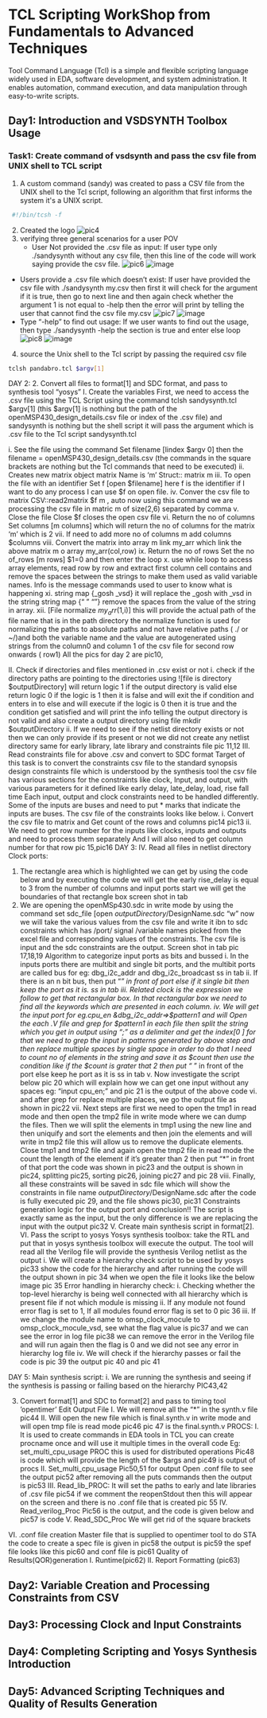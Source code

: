 # TCL Scripting WorkShop from Fundamentals to Advanced Techniques
Tool Command Language (Tcl) is a simple and flexible scripting language widely used in EDA, software development, and system administration. It enables automation, command execution, and data manipulation through easy-to-write scripts.
## Day1: Introduction and VSDSYNTH Toolbox Usage
### Task1: Create command of vsdsynth and pass the csv file from UNIX shell to TCL script
1. A custom command (sandy) was created to pass a CSV file from the UNIX shell to the Tcl script, following an algorithm that first informs the system it's a UNIX script.
``` bash 
 #!/bin/tcsh -f  
 ```
2. Created the logo
![pic4](https://github.com/user-attachments/assets/4dd7bf58-10c8-4bee-8090-062191ff3b47)
3. verifying three general scenarios for a user POV
   - User Not provided the .csv file as input:
If user type only ./sandysynth without any csv file, then this line of the code will work saying provide the csv file.
![pic6](https://github.com/user-attachments/assets/f0dc111d-ff44-4223-a62a-a5c53525666f)
![image](https://github.com/user-attachments/assets/afa54068-1669-4ac4-81e7-a65e131f94ae)
 - Users provide a .csv file which doesn’t exist:
If user have provided the csv file with ./sandysynth my.csv then first it will check for the argument if it is true, then go to next line and then again check whether the argument 1 is not equal to -help then the error will print by telling the user that cannot find the csv file my.csv
![pic7](https://github.com/user-attachments/assets/46f69159-7fd3-463c-b7d1-4dc90b4f644a)
![image](https://github.com/user-attachments/assets/b8bbeb68-8dd3-4f77-9d62-fded5642bdf1)
- Type “-help” to find out usage:
If we user wants to find out the usage, then type ./sandysynth -help the section is true and enter else loop
![pic8](https://github.com/user-attachments/assets/cd386120-755a-4434-9234-68f584e24524)
![image](https://github.com/user-attachments/assets/10d9f9da-9dd1-4d3e-be9a-4489e7e58c8d)
4. source the Unix shell to the Tcl script by passing the required csv file
  ``` bash 
 tclsh pandabro.tcl $argv[1]  
 ```

DAY 2:
2.	Convert all files to format[1] and SDC format, and pass to synthesis tool “yosys”
I.	Create the variables 
First, we need to access the .csv file using the TCL Script using the command tclsh sandysynth.tcl $argv[1]  (this $argv[1] is nothing but the path of the openMSP430_design_details.csv file or index of the .csv file) and sandysynth is nothing but the shell script it will pass the argument which is .csv file to the Tcl script sandysynth.tcl 

i.	See the file using the command
Set filename [lindex $argv 0] then the filename = openMSP430_design_details.csv (the commands in the square brackets are nothing but the Tcl commands that need to be executed)
ii.	Creates new matrix object matrix Name is ‘m’
Struct:: matrix m
iii.	To open the file with an identifier
Set f [open $filename] here f is the identifier if I want to do any process I can use $f on open file.
iv.	Conver the csv file to matrix
CSV::read2matrix $f m , auto now using this command we are processing the csv file in matric m of size(2,6) separated by comma 
v.	Close the file
Close $f closes the open csv file
vi.	Return the no of columns 
Set columns [m columns] which will return the no of columns for the matrix ‘m’ which is 2
vii.	If need to add more no of columns
m add columns $columns
viii.	Convert the matrix into  array
m link my_arr which link the above matrix m o array my_arr(col,row)
ix.	Return the no of rows
Set the no of_rows [m rows]
$1=0 and then enter the loop
x.	use while loop to access array elements, read row by row and extract first column cell contains and remove the spaces between the strings to make them used as valid variable names.
Info is the message commands used to user to know what is happening 
xi.	string map {_gosh _vsd} it will replace the _gosh with _vsd in the string string map {“ ” “”} remove the spaces from the value of the string in array.
xii.	[File normalize $my_arr(1,$i)] this will provide the actual path of the file name that is in the path directory the normalize function is used for normalizing the paths to absolute paths and not have relative paths ( ./ or ~/)and both the variable name and the value are autogenerated using strings from the column0 and column 1 of the csv file for second row onwards ( row1)
All the pics for day 2 are pic10,


II.	Check if directories and files mentioned in .csv exist or not 
i.	check if the directory paths are pointing to the directories using
![file is directory $outputDirectory] will return logic 1 if the output directory is valid else return logic 0 if the logic is 1 then it is false and will exit the if condition and enters in to else and will execute if the logic is 0 then it is true and the condition get satisfied and will print the info telling the output directory is not valid and also create a output directory using file mkdir $outputDirectory
ii.	If we need to see if the netlist directory exists or not then we can only provide if its present or not we did not create any netlist directory same for early library, late library and constraints file pic 11,12
III.	Read constraints file for above .csv and convert to SDC format
Target of this task is to convert the constraints csv file to the standard synopsis design constraints  file which is understood by the synthesis tool the csv file has various sections for the constraints like clock, Input, and output, with various parameters for it defined like early delay, late_delay, load, rise fall time Each input, output and clock constraints need to be handled differently. Some of the inputs are buses and need to put * marks that indicate the inputs are buses. The csv file of the constraints looks like below.
i.	Convert the csv file to matrix and Get count of the rows and columns pic14 pic13
ii.	We need to get row number for the inputs like clocks, inputs and outputs and need to process them separately
And I will also need to get column number for that row pic 15,pic16
DAY 3:
IV.	Read all files in netlist directory
Clock ports:
1.	The rectangle area which is highlighted we can get by using the code below and by executing the code we will get the early rise_delay is equal to 3 from the number of columns and input ports start we will get the boundaries of that rectangle box screen shot in tab
2.	We are opening the openMSp430.sdc in write mode by using the command set sdc_file [open $outputDirectory/$DesignName.sdc “w” now we will take the various values from the csv file and write it ibn to sdc constraints which has /port/ signal /variable names picked from the excel file and corresponding values of the constraints. The csv file is input and the sdc constraints are the output. Screen shot in tab pic 17,18,19
Algorithm to categorize input ports as bits and bussed
i.	In the inputs ports there are multibit and single bit ports, and the multibit ports are called bus for eg: dbg_i2c_addr and dbg_i2c_broadcast ss in tab
ii.	If there is an n bit bus, then put “*” in front of port else if it single bit then keep the port as it is. ss in tab
iii.	Related clock is the expression we follow to get that rectangular box. In that rectangular box we need to find all the keywords which are presented in each column.
iv.	 We will get the input port for eg.cpu_en &dbg_i2c_addr=>$pattern1 and will Open the each .V file and grep for $pattern1 in each file then split the string which you get in output using “;” as a delimiter and get the index[0 ] for that we need to grep the input in patterns generated by above step and then replace multiple spaces by single space in order to do that I need to count no of elements in the string and save it as $count then use the condition like if the $count is grater that 2 then put “* ” in front of the port  else keep he port as it is ss in tab
v.	Now investigate the script below pic 20 which will explain how we can get one input without any spaces eg: “input cpu_en;” and pic 21 is the output of the above code 
vi.	and after grep for replace multiple places, we go the output file as shown in pic22 
vii.	Next steps are first we need to open the tmp1 in read mode and then open the tmp2 file in write mode where we can dump the files. Then we will split the elements in tmp1 using the new line and then uniquify and sort the elements and then join the elements and will write in tmp2 file this will allow us to remove the duplicate elements. Close tmp1 and tmp2 file and again open the tmp2 file in read mode the count the length of the element if it’s greater than 2 then put “*” in front of that port the code was shown in pic23 and the output is shown in pic24, splitting pic25, sorting pic26, joining pic27 and pic 28
viii.	Finally, all these constraints will be saved in sdc file which will show the constraints in file name  $outputDirectory/$DesignName.sdc after the code is fully executed pic 29, and the file shows pic30, pic31
Constraints generation logic for the output port and conclusion!!
The script is exactly same as the input, but the only difference is we
 are replacing the input with the output pic32
V.	Create main synthesis script in format[2].
VI.	Pass the script to yosys
Yosys synthesis toolbox: take the RTL and put that in yosys synthesis toolbox will execute the output. The tool will read all the Verilog file will provide the synthesis Verilog netlist as the output 
i.	We will create a hierarchy check script to be used by yosys pic33 show the code for the hierarchy and after running the code will the output shown in pic 34 when we open the file it looks like the below image pic 35
Error handling in hierarchy check:
i.	Checking whether the top-level hierarchy is being well connected with all hierarchy which is present file if not which module is missing
ii.	If any module not found error flag is set to 1, If all modules found error flag is set to 0 pic 36
iii.	If we change the module name to omsp_clock_mocule to omsp_clock_mocule_vsd, see what the flag value is pic37 and we can see the error in log file pic38 we can remove the error in the Verilog file and will run again then the flag is 0 and we did not see any error in hierarchy log file 
iv.	We will check if the hierarchy passes or fail the code is pic 39 the output pic 40 and pic 41

DAY 5:
Main synthesis script:
i.	We are running the synthesis and seeing if the synthesis is passing or failing based on the hierarchy PIC43,42

3.	Convert format[1] and SDC to format[2] and pass to timing tool ’opentimer’
Edit Output File
I.	We will remove all the  “*” in the synth.v file  pic44
II.	Will open the new file which is final.synth.v in write mode and will open tmp file is read mode pic46 pic 47 is the final.synth.v
PROCS:
I.	It is used to create commands in EDA tools in TCL you can create procname once and will use it multiple times in the overall code 
Eg: set_multi_cpu_usage PROC  this is used for distributed operations
Pic48 is code which will provide the length of the $args and pic49 is output of procs
II.	Set_multi_cpu_usage 
Pic50,51 for output
Open .conf file to see the output pic52 after removing all the puts commands then the output is pic53
III.	Read_lib_PROC:
It will set the paths to early and late libraries of .csv file pic54 if we comment the reopenStdout then this will appear on the screen and there is no .conf file that is created pic 55 
IV.	Read_verilog_Proc
Pic56 is the output, and the code is given below and pic57 is code 
V.	Read_SDC_Proc
We will get rid of the square brackets 

VI.	.conf file creation
Master file that is supplied to opentimer tool to do STA the code to create a spec file is given in pic58 the output is pic59 the spef file looks like this pic60 and conf file is pic61
Quality of Results(QOR)generation
I.	Runtime(pic62)
II.	Report Formatting (pic63)

## Day2: Variable Creation and Processing Constraints from CSV
## Day3: Processing Clock and Input Constraints
## Day4: Completing Scripting and Yosys Synthesis Introduction
## Day5: Advanced Scripting Techniques and Quality of Results Generation

